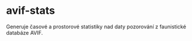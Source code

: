 # avif-stats
Generuje časové a prostorové statistiky nad daty pozorování z faunistické databáze AVIF.

